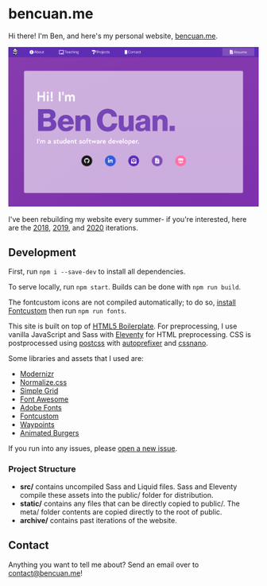 # bencuan.me

Hi there! I'm Ben, and here's my personal website, [bencuan.me](https://bencuan.me).

![Screenshot](screenshot.png)

I've been rebuilding my website every summer- if you're interested, here are the [2018](https://bencuan.me/2018), [2019](https://bencuan.me/2019), and [2020](https://bencuan.me/2020) iterations.

## Development

First, run `npm i --save-dev` to install all dependencies.

To serve locally, run `npm start`. Builds can be done with `npm run build`.

The fontcustom icons are not compiled automatically; to do so, [install Fontcustom](https://fontcustom.github.io/fontcustom/) then run `npm run fonts`.

This site is built on top of [HTML5 Boilerplate](https://html5boilerplate.com/). For preprocessing, I use vanilla JavaScript and Sass with [Eleventy](https://www.11ty.dev/) for HTML preprocessing. CSS is postprocessed using [postcss](https://postcss.org/) with [autoprefixer](https://github.com/postcss/autoprefixer) and [cssnano](https://cssnano.co/).

Some libraries and assets that I used are:
 - [Modernizr](https://modernizr.com/)
 - [Normalize.css](https://necolas.github.io/normalize.css/)
 - [Simple Grid](https://simplegrid.io)
 - [Font Awesome](https://fontawesome.io)
 - [Adobe Fonts](https://fonts.adobe.com/)
 - [Fontcustom](https://fontcustom.github.io/fontcustom/)
 - [Waypoints](https://github.com/imakewebthings/waypoints)
 - [Animated Burgers](https://march08.github.io/animated-burgers/)

If you run into any issues, please [open a new issue](https://github.com/64bitpandas/bencuan.me/issues).

### Project Structure
 - **src/** contains uncompiled Sass and Liquid files. Sass and Eleventy compile these assets into the public/ folder for distribution.
 - **static/** contains any files that can be directly copied to public/. The meta/ folder contents are copied directly to the root of public. 
 - **archive/** contains past iterations of the website.

## Contact

Anything you want to tell me about? Send an email over to [contact@bencuan.me](mailto:contact@bencuan.me)!
